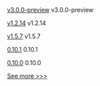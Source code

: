 
[v3.0.0-preview](https://github.com/hyperledger/fabric/releases/tag/v3.0.0-preview) v3.0.0-preview

[v1.2.14](https://github.com/hyperledger/firefly-sdk-nodejs/releases/tag/v1.2.14) v1.2.14

[v1.5.7](https://github.com/hyperledger/fabric-ca/releases/tag/v1.5.7) v1.5.7

[0.10.1](https://github.com/hyperledger/aries-cloudagent-python/releases/tag/0.10.1) 0.10.1

[0.10.0](https://github.com/hyperledger/aries-cloudagent-python/releases/tag/0.10.0) 0.10.0


[See more >>>](https://start-here.hyperledger.org/releases)
